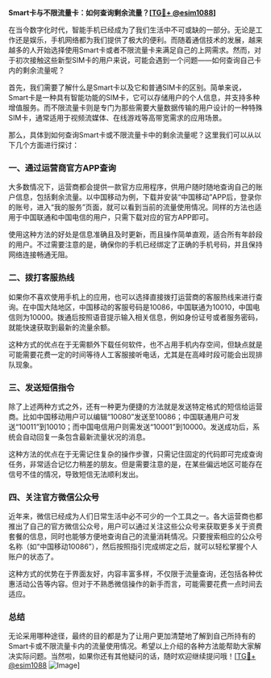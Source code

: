 **Smart卡与不限流量卡：如何查询剩余流量？[[TG💪+ @esim1088](https://t.me/s/esim1088)]**

在当今数字化时代，智能手机已经成为了我们生活中不可或缺的一部分。无论是工作还是娱乐，手机网络都为我们提供了极大的便利。而随着通信技术的发展，越来越多的人开始选择使用Smart卡或者不限流量卡来满足自己的上网需求。然而，对于初次接触这些新型SIM卡的用户来说，可能会遇到一个问题——如何查询自己卡内的剩余流量呢？

首先，我们需要了解什么是Smart卡以及它和普通SIM卡的区别。简单来说，Smart卡是一种具有智能功能的SIM卡，它可以存储用户的个人信息，并支持多种增值服务。而不限流量卡则是专门为那些需要大量数据传输的用户设计的一种特殊SIM卡，通常适用于视频流媒体、在线游戏等高带宽需求的应用场景。

那么，具体到如何查询Smart卡或不限流量卡中的剩余流量呢？这里我们可以从以下几个方面进行探讨：

### 一、通过运营商官方APP查询

大多数情况下，运营商都会提供一款官方应用程序，供用户随时随地查询自己的账户信息，包括剩余流量。以中国移动为例，下载并安装“中国移动”APP后，登录你的账号，进入“我的服务”页面，就可以看到当前的流量使用情况。同样的方法也适用于中国联通和中国电信的用户，只需下载对应的官方APP即可。

使用这种方法的好处是信息准确且及时更新，而且操作简单直观，适合所有年龄段的用户。不过需要注意的是，确保你的手机已经绑定了正确的手机号码，并且保持网络连接畅通无阻。

### 二、拨打客服热线

如果你不喜欢使用手机上的应用，也可以选择直接拨打运营商的客服热线来进行查询。在中国大陆地区，中国移动的客服号码是10086，中国联通为10010，中国电信则为10000。拨通后按照语音提示输入相关信息，例如身份证号或者服务密码，就能快速获取到最新的流量余额。

这种方式的优点在于无需额外下载任何软件，也不占用手机内存空间，但缺点就是可能需要花费一定的时间等待人工客服接听电话，尤其是在高峰时段可能会出现排队现象。

### 三、发送短信指令

除了上述两种方式之外，还有一种更为便捷的方法就是发送特定格式的短信给运营商。比如中国移动用户可以编辑“10080”发送至10086；中国联通用户可发送“10011”到10010；而中国电信用户则需发送“10001”到10000。发送成功后，系统会自动回复一条包含最新流量状况的消息。

这种方法的优点在于无需记住复杂的操作步骤，只需记住固定的代码即可完成查询任务，非常适合记忆力稍差的朋友。但是需要注意的是，在某些偏远地区可能存在信号不佳的情况，导致短信无法顺利发出。

### 四、关注官方微信公众号

近年来，微信已经成为人们日常生活中必不可少的一个工具之一。各大运营商也都推出了自己的官方微信公众号，用户可以通过关注这些公众号来获取更多关于资费套餐的信息，同时也能够方便地查询自己的流量消耗情况。只要搜索相应的公众号名称（如“中国移动10086”），然后按照指引完成绑定之后，就可以轻松掌握个人账户的状态了。

这种方式的优势在于界面友好，内容丰富多样，不仅限于流量查询，还包括各种优惠活动公告等内容。但对于不熟悉微信操作的新手而言，可能需要花费一点时间去适应。

### 总结

无论采用哪种途径，最终的目的都是为了让用户更加清楚地了解到自己所持有的Smart卡或不限流量卡内的流量使用情况。希望以上介绍的各种方法能帮助大家解决实际问题。当然啦，如果你还有其他疑问的话，随时欢迎继续提问哦！[[TG💪+ @esim1088](https://t.me/s/esim1088) ![Image](https://i.postimg.cc/4NQfJmqS/Snipaste-2025-05-13-00-14-12.png)]